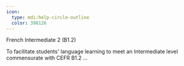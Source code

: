 ```yaml
---
icon:
  type: mdi:help-circle-outline
  color: 398126
---
```

French Intermediate 2 (B1.2)

To facilitate students' language learning to meet an Intermediate level commensurate with CEFR B1.2 ... 
